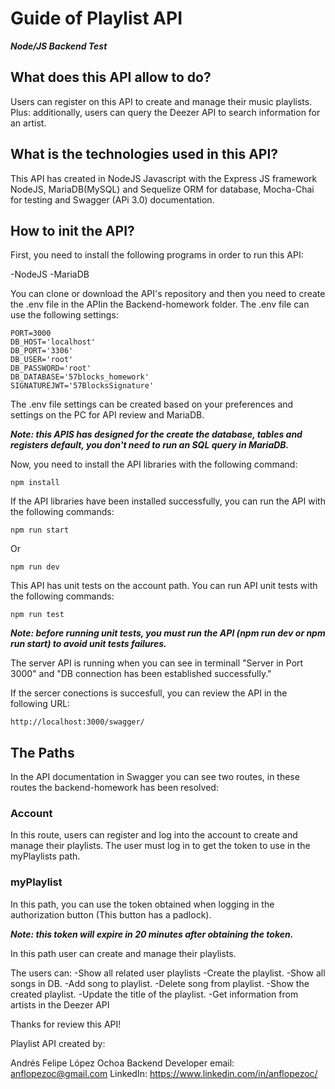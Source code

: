 # Guide of Playlist API
***Node/JS Backend Test*** 

## What does this API allow to do?
Users can register on this API to create and manage their music playlists.
Plus: additionally, users can query the Deezer API to search information for an artist.

## What is the technologies used in this API?
This API has created in NodeJS Javascript with the Express JS framework NodeJS, MariaDB(MySQL) and Sequelize ORM for database, Mocha-Chai for testing and Swagger (APi 3.0) documentation.

## How to init the API?
First, you need to install the following programs in order to run this API:

-NodeJS
-MariaDB

You can clone or download the API's repository and then you need to create the .env file in the APIin the Backend-homework folder. The .env file can use the following settings:

    PORT=3000
    DB_HOST='localhost'
    DB_PORT='3306'
    DB_USER='root'
    DB_PASSWORD='root'
    DB_DATABASE='57blocks_homework'
    SIGNATUREJWT='57BlocksSignature'

The .env file settings can be created based on your preferences and settings on the PC for API review and MariaDB.

***Note: this APIS has designed for the create the database, tables and registers default, you don't need to run an SQL query in MariaDB.***

Now, you need to install the API libraries with the following command:

    npm install

If the API libraries have been installed successfully, you can run the API with the following commands:

    npm run start
     
Or

    npm run dev 

This API has unit tests on the account path. You can run API unit tests with the following commands:

    npm run test

***Note: before running unit tests, you must run the API (npm run dev or npm run start) to avoid unit tests failures.***

The server API is running when you can see in terminall "Server in Port 3000" and "DB connection has been established successfully."

If the sercer conections is succesfull, you can review the API in the following URL:

    http://localhost:3000/swagger/


## The Paths

In the API documentation in Swagger you can see two routes, in these routes the backend-homework has been resolved:

### Account 

In this route, users can register and log into the account to create and manage their playlists. The user must log in to get the token to use in the myPlaylists path.

### myPlaylist 


In this path, you can use the token obtained when logging in the authorization button (This button has a padlock).

***Note: this token will expire in 20 minutes after obtaining the token.***

In this path user can create and manage their playlists.

The users can:
-Show all related user playlists
-Create the playlist.
-Show all songs in DB.
-Add song to playlist.
-Delete song from playlist.
-Show the created playlist.
-Update the title of the playlist.
-Get information from artists in the Deezer API


Thanks for review this API!

Playlist API created by:

Andrés Felipe López Ochoa
Backend Developer
email: anflopezoc@gmail.com
LinkedIn: https://www.linkedin.com/in/anflopezoc/